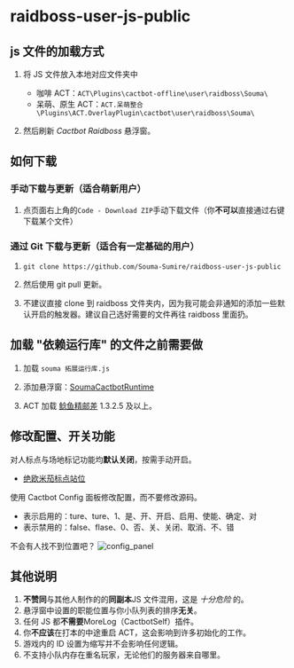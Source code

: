 # raidboss-user-js-public

## js 文件的加载方式

1. 将 JS 文件放入本地对应文件夹中

   - 咖啡 ACT：`ACT\Plugins\cactbot-offline\user\raidboss\Souma\`
   - 呆萌、原生 ACT：`ACT.呆萌整合\Plugins\ACT.OverlayPlugin\cactbot\user\raidboss\Souma\`

1. 然后刷新 _Cactbot Raidboss_ 悬浮窗。

## 如何下载

### 手动下载与更新（适合萌新用户）

1. 点页面右上角的`Code - Download ZIP`手动下载文件（你**不可以**直接通过右键下载某个文件）

### 通过 Git 下载与更新（适合有一定基础的用户）

1. `git clone https://github.com/Souma-Sumire/raidboss-user-js-public`

1. 然后使用 git pull 更新。

1. 不建议直接 clone 到 raidboss 文件夹内，因为我可能会非通知的添加一些默认开启的触发器。建议自己选好需要的文件再往 raidboss 里面扔。

## 加载 "依赖运行库" 的文件之前需要做

1. 加载 `souma 拓展运行库.js`

1. 添加悬浮窗：[SoumaCactbotRuntime](https://souma.diemoe.net/ff14-overlay-vite/#/cactbotRuntime)

1. ACT 加载 [鲶鱼精邮差](https://github.com/Natsukage/PostNamazu/releases) 1.3.2.5 及以上。

## 修改配置、开关功能

对人标点与场地标记功能均**默认关闭**，按需手动开启。

- [绝欧米茄标点站位](https://docs.qq.com/doc/DTXZHb1lXcUZ4eXBh)

使用 Cactbot Config 面板修改配置，而不要修改源码。

- 表示启用的：ture、ture、1、是、开、开启、启用、使能、确定、对
- 表示禁用的：false、flase、0、否、关、关闭、取消、不、错

不会有人找不到位置吧？
![config_panel](https://user-images.githubusercontent.com/33572696/227934036-3836b181-0283-4a9d-b644-4d49de489ee1.png)


## 其他说明

1. **不赞同**与其他人制作的的**同副本**JS 文件混用，这是 _十分危险_ 的。
1. 悬浮窗中设置的职能位置与你小队列表的排序**无关**。
1. 任何 JS 都**不需要**MoreLog（CactbotSelf）插件。
1. 你**不应该**在打本的中途重启 ACT，这会影响到许多初始化的工作。
1. 游戏内的 ID 设置为缩写并不会影响任何逻辑。
1. 不支持小队内存在重名玩家，无论他们的服务器来自哪里。

